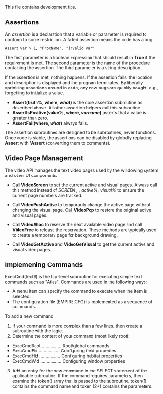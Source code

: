 
This file contains development tips.

## Assertions

An *assertion* is a declaration that a variable or parameter is required to conform to some restriction. A failed assertion means the code has a bug. 

    Assert var > 1, "ProcName", "invalid var"

The first parameter is a boolean expression that should result in **True** if the requirement is met. The second parameter is the name of the procedure containing the assertion. The third parameter is a string description.

If the assertion is met, nothing happens. If the assertion fails, the location and description is displayed and the program terminates. By liberally sprinkling assertions around in code, any new bugs are quickly caught, e.g., forgetting to initialize a value.

* **Assert(truth%, where$, what$)** is the core assertion subroutine as described above. All other assertion helpers call this subroutine.
* **AssertIsPositive(value%, where$, varname$)** asserts that a value is greater than zero.
* **AssertFail(where$, what$)** always fails.

The assertion subroutines are designed to be subroutines, never functions. Once code is stable, the assertions can be disabled by globally replacing **Assert** with **'Assert** (converting them to comments).

## Video Page Management

The video API manages the text video pages used by the windowing system and other UI components.

* Call **VideoScreen** to set the current active and visual pages. Always call this method instead of *SCREEN , , active%, visual%* to ensure the current page numbers are tracked.

* Call **VideoPushActive** to temporarily change the active page without changing the visual page. Call **VideoPop** to restore the original active and visual pages.

* Call **VideoAlloc** to reserve the next available video page and call **VideoFree** to release the reservation. These methods are typically used to create a temporary page for background drawing.

* Call **VideoGetActive** and **VideoGetVisual** to get the current active and visual video pages.

## Implemening Commands

ExecCmd(text$) is the top-level subroutine for executing simple text commands such as "Atlas". Commands are used in the following ways:

* A menu item can specify the command to execute when the item is selected.
* The configuration file (EMPIRE.CFG) is implemented as a sequence of commands.

To add a new command:

1. If your command is more complex than a few lines, then create a subroutine with the logic.
2. Determine the context of your command (most likely root):

* ExecCmdRoot ................ Root/global commands
* ExecCmdFid ................. Configuring field properties
* ExecCmdHid ................. Configuring habitat properties
* ExecCmdWid ................. Configuring window properties

3. Add an entry for the new command in the SELECT statement of the applicable subroutine. If the command requires parameters, then examine the token() array that is passed to the subroutine. token(1) contains the command name and token (2+) contains the parameters.



